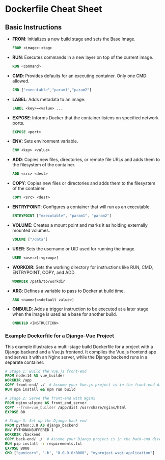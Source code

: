 # Dockerfile Cheat Sheet

## Basic Instructions

- **FROM**: Initializes a new build stage and sets the Base Image.
  ```Dockerfile
  FROM <image>:<tag>
  ```

- **RUN**: Executes commands in a new layer on top of the current image.
  ```Dockerfile
  RUN <command>
  ```

- **CMD**: Provides defaults for an executing container. Only one CMD allowed.
  ```Dockerfile
  CMD ["executable","param1","param2"]
  ```

- **LABEL**: Adds metadata to an image.
  ```Dockerfile
  LABEL <key>=<value> ...
  ```

- **EXPOSE**: Informs Docker that the container listens on specified network ports.
  ```Dockerfile
  EXPOSE <port>
  ```

- **ENV**: Sets environment variable.
  ```Dockerfile
  ENV <key> <value>
  ```

- **ADD**: Copies new files, directories, or remote file URLs and adds them to the filesystem of the container.
  ```Dockerfile
  ADD <src> <dest>
  ```

- **COPY**: Copies new files or directories and adds them to the filesystem of the container.
  ```Dockerfile
  COPY <src> <dest>
  ```

- **ENTRYPOINT**: Configures a container that will run as an executable.
  ```Dockerfile
  ENTRYPOINT ["executable", "param1", "param2"]
  ```

- **VOLUME**: Creates a mount point and marks it as holding externally mounted volumes.
  ```Dockerfile
  VOLUME ["/data"]
  ```

- **USER**: Sets the username or UID used for running the image.
  ```Dockerfile
  USER <user>[:<group>]
  ```

- **WORKDIR**: Sets the working directory for instructions like RUN, CMD, ENTRYPOINT, COPY, and ADD.
  ```Dockerfile
  WORKDIR /path/to/workdir
  ```

- **ARG**: Defines a variable to pass to Docker at build time.
  ```Dockerfile
  ARG <name>[=<default value>]
  ```

- **ONBUILD**: Adds a trigger instruction to be executed at a later stage when the image is used as a base for another build.
  ```Dockerfile
  ONBUILD <INSTRUCTION>
  ```


### Example Dockerfile for a Django-Vue Project

This example illustrates a multi-stage build Dockerfile for a project with a Django backend and a Vue.js frontend. It compiles the Vue.js frontend app and serves it with an Nginx server, while the Django backend runs in a separate container.

```Dockerfile
# Stage 1: Build the Vue.js front-end
FROM node:14 AS vue_builder
WORKDIR /app
COPY front-end/ ./  # Assume your Vue.js project is in the front-end directory
RUN npm install && npm run build

# Stage 2: Serve the front-end with Nginx
FROM nginx:alpine AS front_end_server
COPY --from=vue_builder /app/dist /usr/share/nginx/html
EXPOSE 80

# Stage 3: Set up the Django back-end
FROM python:3.8 AS django_backend
ENV PYTHONUNBUFFERED 1
WORKDIR /backend
COPY back-end/ ./  # Assume your Django project is in the back-end directory
RUN pip install -r requirements.txt
EXPOSE 8000
CMD ["gunicorn", "-b", "0.0.0.0:8000", "myproject.wsgi:application"]
```

